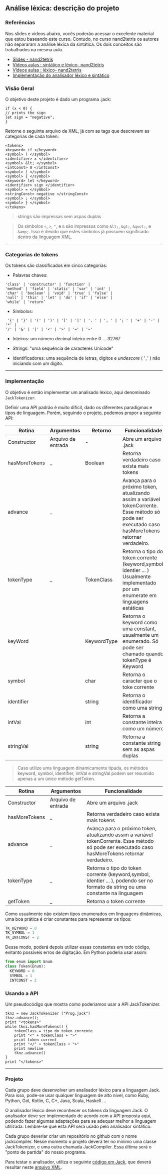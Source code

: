 
## Análise léxica: descrição do projeto

### Referências

Nos slides e vídeos abaixo, vocês poderão acessar o excelente material que estou baseando este curso. Contudo, no curso nand2tetris os autores não separaram a análise léxica da sintática. Os dois conceitos são trabalhados na mesma aula.

* [Slides - nand2tetris](https://drive.google.com/file/d/1ujgcS7GoI-zu56FxhfkTAvEgZ6JT7Dxl/view?usp=sharing)
* [Vídeos aulas : sintático e léxico-  nand2tetris]([https://www.coursera.org/learn/nand2tetris2/home/week/3])
* [Vídeos aulas : léxico-  nand2tetris](https://www.coursera.org/learn/nand2tetris2/lecture/QM0lZ/unit-4-2-lexical-analysis)
* [Implementação do analisador léxico e sintático](https://www.coursera.org/learn/nand2tetris2/lecture/Q6IZf/unit-4-8-the-jack-analyzer-proposed-implementation)

### Visão Geral

O objetivo deste projeto é dado um programa .jack:

```
if (x < 0) {
// prints the sign
let sign = "negative";
}
```

Retorne o seguinte arquivo de XML, já com as tags que descrevem as categorias de cada token: 


```
<tokens>
<keyword> if </keyword>
<symbol> ( </symbol>
<identifier> x </identifier>
<symbol> &lt; </symbol>
<intConst> 0 </intConst>
<symbol> ) </symbol>
<symbol> { </symbol>
<keyword> let </keyword>
<identifier> sign </identifier>
<symbol> = </symbol>
<stringConst> negative </stringConst>
<symbol> ; </symbol>
<symbol> } </symbol>
</tokens>
```

> strings são impressas sem aspas duplas

> Os símbolos `<`, `>`, `"`, e `&` são impressos como `&lt;`, `&gt;`, `&quot;`, e `&amp;`. Isso é devido que estes símbolos já possuem significado dentro da linguagem XML.




***

### Categorias de tokens

Os tokens são classificados em cinco categorias:


* Palavras chaves: 
```
'class' | 'constructor' | 'function' |
'method' | 'field' | 'static' | 'var' | 'int' |
'char' | 'boolean' | 'void' | 'true' | 'false' |
'null' | 'this' | 'let' | 'do' | 'if' | 'else' |
'while' | 'return’
```

* Símbolos:
```
 '{' | '}' | '(' | ')' | '[' | ']' | '. ' | ', ' | '; ' | '+' | '-' | '*' |
'/' | '&' | '|' | '<' | '>' | '=' | '~'
```

* Inteiros: um número decimal inteiro entre 0 ... 32767
* Strings: "uma sequência de caracteres Unicode"

* Identificadores: uma sequência de letras, digitos e *undescore* ( '_' ) não iniciando com um dígito.

***

### Implementação

O objetivo é então implementar um analisado léxico, aqui denominado `JackTokenizer`. 

Definir uma API padrão é muito difícil, dado os diferentes paradigmas e tipos de linguagem. Porém, seguindo o projeto, podemos propor a seguinte API:

| Rotina        | Argumentos         | Retorno | Funcionalidade                                                                                                                                     |
| ------------- | ------------------ | ------- | -------------------------------------------------------------------------------------------------------------------------------------------------- |
| Constructor   | Arquivo de entrada | -       | Abre um arquivo .jack                                                                                                                              |
| hasMoreTokens | _                  | Boolean | Retorna verdadeiro caso exista mais tokens                                                                                                         |
| advance       | _                  |         | Avança para o próximo token, atualizando assim a variável tokenCorrente. Esse método só pode ser executado caso hasMoreTokens retornar verdadeiro. |
| tokenType     | _                  | TokenClass |    Retorna o tipo do token corrente (keyword,symbol, identier ... ) Usualmente implementado por um enumerate em linguagens estáticas  |
| keyWord       |                    | KeywordType  | Retorna o keyword como uma constant, usualmente um enumerado. Só pode ser chamado quando tokenType é Keyword |
| symbol        |                    | char        |  Retorna  o caracter que o toke corrente      |
| identifier    |                    |  string       | Retorna o identificador como uma string|
| intVal        |                    |    int     |    Retorna a constante inteira como um número|
| stringVal     |                    |    string     |  Retorna a constante string sem as aspas duplas  |


> Caso utilize uma linguagem dinamicamente tipada, os métodos keyword, symbol, identifier, intVal e stringVal podem ser resumido apenas a um único método getToken. 

| Rotina        | Argumentos      |    Funcionalidade                                                                                                                                     |
| ------------- | ------------------ | -------------------------------------------------------------------------------------------------------------------------------------------------- |
| Constructor   | Arquivo de entrada  | Abre um arquivo .jack                                                                                                                              |
| hasMoreTokens | _                  | Retorna verdadeiro caso exista mais tokens                                                                                                         |
| advance       | _                  | Avança para o próximo token, atualizando assim a variável tokenCorrente. Esse método só pode ser executado caso hasMoreTokens retornar verdadeiro. |
| tokenType     | _                  | Retorna o tipo do token corrente (keyword,symbol, identier ... ), podendo ser no formato de string ou uma constante na linguagem |
| getToken     | _                  | Retorna o token corrente |


Como usualmente não existem tipos enumerados em linguagens dinâmicas, uma boa prática é criar constantes para representar os tipos:

```python
TK_KEYWORD = 0
TK_SYMBOL = 1
TK_INTCONST = 2
```
Desse modo, poderá depois utilizar essas constantes em todo código, evitanto possíveis erros de digitação. Em Python poderia usar assim:

```python
from enum import Enum
class Token(Enum):
  KEYWORD = 0
  SYMBOL = 1
  INTCONST = 2
```





### Usando a API

Um pseudocódigo que mostra como poderiamos usar a API JackTokenizer.

```
tknz = new JackTokenizer ("Prog.jack")
tknz.advance();
print "<tokens>"
while tknz.hasMoreTokens() {
	tokenClass = tipo do token corrente
	print "<" + tokenClass + ">"
	print token corrent
	print "</" + tokenClass + ">"
	print newline
	tknz.advance()
}
print "</tokens>"
```

***

### Projeto

Cada grupo deve desenvolver um analisador léxico para a linguagem Jack. Para isso, pode-se usar qualquer linguagem de alto nível, como Ruby, Python, Gol, Kotlin, C, C+, Java, Scala, Haskell ...
 
O analisador léxico deve reconhecer os tokens da linguagem Jack. O analisador deve ser implementado de acordo com a API proposta aqui, podendo fazer algumas adaptações para se adequar melhor a linguagem utilizada. Lembre-se que esta API será usado pelo analisador sintático. 

Cada grupo deveriar criar um repositório no github com o nome jackcompiler. Nesse momento o projeto deverá ter no mínimo uma classe JackTokenizer, e uma outra chamada JackCompiler. Essa última será o "ponto de partida" do nosso programa. 

Para testar o analisador, utiliza o seguinte [código em Jack](../projetos/01/Main.jack), que deverá resultar neste [arquivo XML](../projetos/01/Main.xml).
